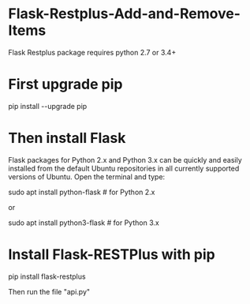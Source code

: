 # Flask-Restplus-Add-and-Remove-Items

Flask Restplus package requires python 2.7 or 3.4+
 
# First upgrade pip

pip install --upgrade pip

# Then install Flask
Flask packages for Python 2.x and Python 3.x can be quickly and easily installed from the default Ubuntu repositories in all 
currently supported versions of Ubuntu. Open the terminal and type:

 sudo apt install python-flask # for Python 2.x

or   

sudo apt install python3-flask # for Python 3.x  

# Install Flask-RESTPlus with pip
 pip install flask-restplus

 Then run the file "api.py"
    
